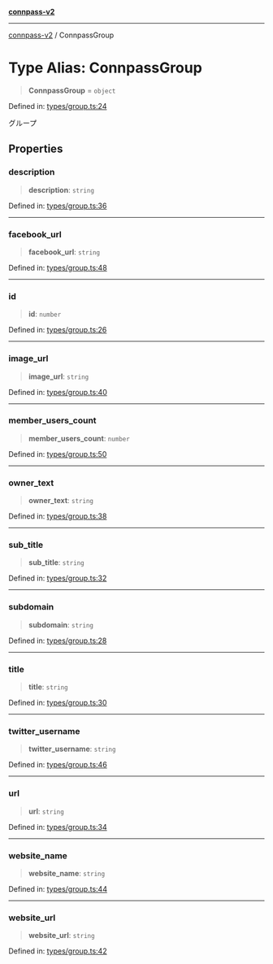 [**connpass-v2**](../README.md)

***

[connpass-v2](../globals.md) / ConnpassGroup

# Type Alias: ConnpassGroup

> **ConnpassGroup** = `object`

Defined in: [types/group.ts:24](https://github.com/ryohidaka/node-connpass/blob/667a81904c823d7acdccd711ac157ba06085425b/src/types/group.ts#L24)

グループ

## Properties

### description

> **description**: `string`

Defined in: [types/group.ts:36](https://github.com/ryohidaka/node-connpass/blob/667a81904c823d7acdccd711ac157ba06085425b/src/types/group.ts#L36)

***

### facebook\_url

> **facebook\_url**: `string`

Defined in: [types/group.ts:48](https://github.com/ryohidaka/node-connpass/blob/667a81904c823d7acdccd711ac157ba06085425b/src/types/group.ts#L48)

***

### id

> **id**: `number`

Defined in: [types/group.ts:26](https://github.com/ryohidaka/node-connpass/blob/667a81904c823d7acdccd711ac157ba06085425b/src/types/group.ts#L26)

***

### image\_url

> **image\_url**: `string`

Defined in: [types/group.ts:40](https://github.com/ryohidaka/node-connpass/blob/667a81904c823d7acdccd711ac157ba06085425b/src/types/group.ts#L40)

***

### member\_users\_count

> **member\_users\_count**: `number`

Defined in: [types/group.ts:50](https://github.com/ryohidaka/node-connpass/blob/667a81904c823d7acdccd711ac157ba06085425b/src/types/group.ts#L50)

***

### owner\_text

> **owner\_text**: `string`

Defined in: [types/group.ts:38](https://github.com/ryohidaka/node-connpass/blob/667a81904c823d7acdccd711ac157ba06085425b/src/types/group.ts#L38)

***

### sub\_title

> **sub\_title**: `string`

Defined in: [types/group.ts:32](https://github.com/ryohidaka/node-connpass/blob/667a81904c823d7acdccd711ac157ba06085425b/src/types/group.ts#L32)

***

### subdomain

> **subdomain**: `string`

Defined in: [types/group.ts:28](https://github.com/ryohidaka/node-connpass/blob/667a81904c823d7acdccd711ac157ba06085425b/src/types/group.ts#L28)

***

### title

> **title**: `string`

Defined in: [types/group.ts:30](https://github.com/ryohidaka/node-connpass/blob/667a81904c823d7acdccd711ac157ba06085425b/src/types/group.ts#L30)

***

### twitter\_username

> **twitter\_username**: `string`

Defined in: [types/group.ts:46](https://github.com/ryohidaka/node-connpass/blob/667a81904c823d7acdccd711ac157ba06085425b/src/types/group.ts#L46)

***

### url

> **url**: `string`

Defined in: [types/group.ts:34](https://github.com/ryohidaka/node-connpass/blob/667a81904c823d7acdccd711ac157ba06085425b/src/types/group.ts#L34)

***

### website\_name

> **website\_name**: `string`

Defined in: [types/group.ts:44](https://github.com/ryohidaka/node-connpass/blob/667a81904c823d7acdccd711ac157ba06085425b/src/types/group.ts#L44)

***

### website\_url

> **website\_url**: `string`

Defined in: [types/group.ts:42](https://github.com/ryohidaka/node-connpass/blob/667a81904c823d7acdccd711ac157ba06085425b/src/types/group.ts#L42)
